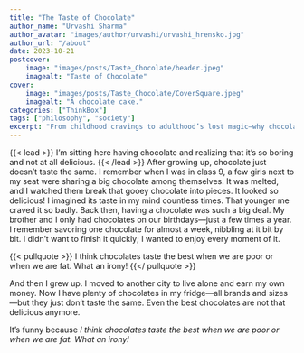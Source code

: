 ```yaml
---
title: "The Taste of Chocolate"
author_name: "Urvashi Sharma"
author_avatar: "images/author/urvashi/urvashi_hrensko.jpg"
author_url: "/about"
date: 2023-10-21
postcover:
    image: "images/posts/Taste_Chocolate/header.jpeg"
    imagealt: "Taste of Chocolate"
cover:
    image: "images/posts/Taste_Chocolate/CoverSquare.jpeg"
    imagealt: "A chocolate cake."
categories: ["ThinkBox"]
tags: ["philosophy", "society"]
excerpt: "From childhood cravings to adulthood’s lost magic—why chocolate just doesn’t taste the same anymore."
---
```

{{< lead >}}
I’m sitting here having chocolate and realizing that it’s so boring and not at all delicious.
{{< /lead >}}
After growing up, chocolate just doesn’t taste the same. I remember when I was in class 9, a few girls next to my seat were sharing a big chocolate among themselves. It was melted, and I watched them break that gooey chocolate into pieces. It looked so delicious! I imagined its taste in my mind countless times. That younger me craved it so badly. Back then, having a chocolate was such a big deal. My brother and I only had chocolates on our birthdays—just a few times a year. I remember savoring one chocolate for almost a week, nibbling at it bit by bit. I didn’t want to finish it quickly; I wanted to enjoy every moment of it.

{{< pullquote >}}
I think chocolates taste the best when we are poor or when we are fat. What an irony!
{{</ pullquote >}}

And then I grew up. I moved to another city to live alone and earn my own money. Now I have plenty of chocolates in my fridge—all brands and sizes—but they just don’t taste the same. Even the best chocolates are not that delicious anymore. 

It’s funny because *I think chocolates taste the best when we are poor or when we are fat. What an irony!*
